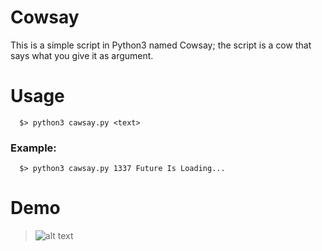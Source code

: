 # Cowsay
  This is a simple script in Python3 named Cowsay; the script is a cow that says what you give it as argument.
# Usage
``` shell
  $> python3 cawsay.py <text>
```
  ### Example:</br>
``` shell
  $> python3 cawsay.py 1337 Future Is Loading...
```

# Demo
  >![alt text](https://i.imgur.com/DHKxAOZ.png)
